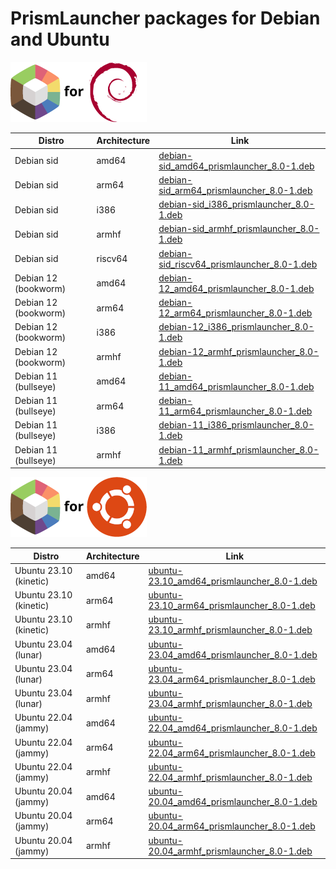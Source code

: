 
# PrismLauncher packages for Debian and Ubuntu

![Prism Launcher for Debian](img/prismlauncher-for-debian.png)

|Distro|Architecture|Link|
|-|-|-|
| Debian sid | amd64 | [debian-sid_amd64_prismlauncher_8.0-1.deb](https://github.com/Prism-Launcher-for-Debian/packages/releases/download/8.0-1/debian-sid_amd64_prismlauncher_8.0-1.deb) |
| Debian sid | arm64 | [debian-sid_arm64_prismlauncher_8.0-1.deb](https://github.com/Prism-Launcher-for-Debian/packages/releases/download/8.0-1/debian-sid_arm64_prismlauncher_8.0-1.deb) |
| Debian sid | i386 | [debian-sid_i386_prismlauncher_8.0-1.deb](https://github.com/Prism-Launcher-for-Debian/packages/releases/download/8.0-1/debian-sid_i386_prismlauncher_8.0-1.deb) |
| Debian sid | armhf | [debian-sid_armhf_prismlauncher_8.0-1.deb](https://github.com/Prism-Launcher-for-Debian/packages/releases/download/8.0-1/debian-sid_armhf_prismlauncher_8.0-1.deb) |
| Debian sid | riscv64 | [debian-sid_riscv64_prismlauncher_8.0-1.deb](https://github.com/Prism-Launcher-for-Debian/packages/releases/download/8.0-1/debian-sid_riscv64_prismlauncher_8.0-1.deb) |
| Debian 12 (bookworm) | amd64 | [debian-12_amd64_prismlauncher_8.0-1.deb](https://github.com/Prism-Launcher-for-Debian/packages/releases/download/8.0-1/debian-12_amd64_prismlauncher_8.0-1.deb) |
| Debian 12 (bookworm) | arm64 | [debian-12_arm64_prismlauncher_8.0-1.deb](https://github.com/Prism-Launcher-for-Debian/packages/releases/download/8.0-1/debian-12_arm64_prismlauncher_8.0-1.deb) |
| Debian 12 (bookworm) | i386 | [debian-12_i386_prismlauncher_8.0-1.deb](https://github.com/Prism-Launcher-for-Debian/packages/releases/download/8.0-1/debian-12_i386_prismlauncher_8.0-1.deb) |
| Debian 12 (bookworm) | armhf | [debian-12_armhf_prismlauncher_8.0-1.deb](https://github.com/Prism-Launcher-for-Debian/packages/releases/download/8.0-1/debian-12_armhf_prismlauncher_8.0-1.deb) |
| Debian 11 (bullseye) | amd64 | [debian-11_amd64_prismlauncher_8.0-1.deb](https://github.com/Prism-Launcher-for-Debian/packages/releases/download/8.0-1/debian-11_amd64_prismlauncher_8.0-1.deb) |
| Debian 11 (bullseye) | arm64 | [debian-11_arm64_prismlauncher_8.0-1.deb](https://github.com/Prism-Launcher-for-Debian/packages/releases/download/8.0-1/debian-11_arm64_prismlauncher_8.0-1.deb) |
| Debian 11 (bullseye) | i386 | [debian-11_i386_prismlauncher_8.0-1.deb](https://github.com/Prism-Launcher-for-Debian/packages/releases/download/8.0-1/debian-11_i386_prismlauncher_8.0-1.deb) |
| Debian 11 (bullseye) | armhf | [debian-11_armhf_prismlauncher_8.0-1.deb](https://github.com/Prism-Launcher-for-Debian/packages/releases/download/8.0-1/debian-11_armhf_prismlauncher_8.0-1.deb) |

![Prism Launcher for Ubuntu](img/prismlauncher-for-ubuntu.png)

|Distro|Architecture|Link|
|-|-|-|
| Ubuntu 23.10 (kinetic) | amd64 | [ubuntu-23.10_amd64_prismlauncher_8.0-1.deb](https://github.com/Prism-Launcher-for-Debian/packages/releases/download/8.0-1/ubuntu-23.10_amd64_prismlauncher_8.0-1.deb) |
| Ubuntu 23.10 (kinetic) | arm64 | [ubuntu-23.10_arm64_prismlauncher_8.0-1.deb](https://github.com/Prism-Launcher-for-Debian/packages/releases/download/8.0-1/ubuntu-23.10_arm64_prismlauncher_8.0-1.deb) |
| Ubuntu 23.10 (kinetic) | armhf | [ubuntu-23.10_armhf_prismlauncher_8.0-1.deb](https://github.com/Prism-Launcher-for-Debian/packages/releases/download/8.0-1/ubuntu-23.10_armhf_prismlauncher_8.0-1.deb) |
| Ubuntu 23.04 (lunar) | amd64 | [ubuntu-23.04_amd64_prismlauncher_8.0-1.deb](https://github.com/Prism-Launcher-for-Debian/packages/releases/download/8.0-1/ubuntu-23.04_amd64_prismlauncher_8.0-1.deb) |
| Ubuntu 23.04 (lunar) | arm64 | [ubuntu-23.04_arm64_prismlauncher_8.0-1.deb](https://github.com/Prism-Launcher-for-Debian/packages/releases/download/8.0-1/ubuntu-23.04_arm64_prismlauncher_8.0-1.deb) |
| Ubuntu 23.04 (lunar) | armhf | [ubuntu-23.04_armhf_prismlauncher_8.0-1.deb](https://github.com/Prism-Launcher-for-Debian/packages/releases/download/8.0-1/ubuntu-23.04_armhf_prismlauncher_8.0-1.deb) |
| Ubuntu 22.04 (jammy) | amd64 | [ubuntu-22.04_amd64_prismlauncher_8.0-1.deb](https://github.com/Prism-Launcher-for-Debian/packages/releases/download/8.0-1/ubuntu-22.04_amd64_prismlauncher_8.0-1.deb) |
| Ubuntu 22.04 (jammy) | arm64 | [ubuntu-22.04_arm64_prismlauncher_8.0-1.deb](https://github.com/Prism-Launcher-for-Debian/packages/releases/download/8.0-1/ubuntu-22.04_arm64_prismlauncher_8.0-1.deb) |
| Ubuntu 22.04 (jammy) | armhf | [ubuntu-22.04_armhf_prismlauncher_8.0-1.deb](https://github.com/Prism-Launcher-for-Debian/packages/releases/download/8.0-1/ubuntu-22.04_armhf_prismlauncher_8.0-1.deb) |
| Ubuntu 20.04 (jammy) | amd64 | [ubuntu-20.04_amd64_prismlauncher_8.0-1.deb](https://github.com/Prism-Launcher-for-Debian/packages/releases/download/8.0-1/ubuntu-20.04_amd64_prismlauncher_8.0-1.deb) |
| Ubuntu 20.04 (jammy) | arm64 | [ubuntu-20.04_arm64_prismlauncher_8.0-1.deb](https://github.com/Prism-Launcher-for-Debian/packages/releases/download/8.0-1/ubuntu-20.04_arm64_prismlauncher_8.0-1.deb) |
| Ubuntu 20.04 (jammy) | armhf | [ubuntu-20.04_armhf_prismlauncher_8.0-1.deb](https://github.com/Prism-Launcher-for-Debian/packages/releases/download/8.0-1/ubuntu-20.04_armhf_prismlauncher_8.0-1.deb) |
